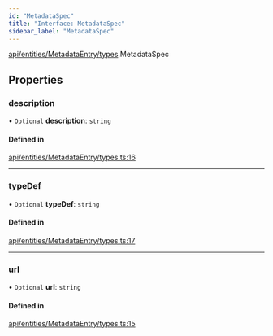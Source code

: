 ```yaml
---
id: "MetadataSpec"
title: "Interface: MetadataSpec"
sidebar_label: "MetadataSpec"
---
```


[api/entities/MetadataEntry/types](../../../../../../modules/API/Entities/MetadataEntry/Types/Types.md).MetadataSpec

## Properties

### description

• `Optional` **description**: `string`

#### Defined in

[api/entities/MetadataEntry/types.ts:16](https://github.com/PolymeshAssociation/polymesh-sdk/blob/720afb69c/src/api/entities/MetadataEntry/types.ts#L16)

___

### typeDef

• `Optional` **typeDef**: `string`

#### Defined in

[api/entities/MetadataEntry/types.ts:17](https://github.com/PolymeshAssociation/polymesh-sdk/blob/720afb69c/src/api/entities/MetadataEntry/types.ts#L17)

___

### url

• `Optional` **url**: `string`

#### Defined in

[api/entities/MetadataEntry/types.ts:15](https://github.com/PolymeshAssociation/polymesh-sdk/blob/720afb69c/src/api/entities/MetadataEntry/types.ts#L15)

